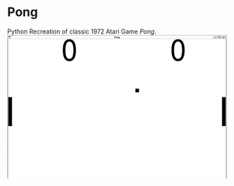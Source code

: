 # Pong

Python Recreation of classic 1972 Atari Game _Pong_.
![GUI created with pygame](/img/Screenshot.png "Sample interface")